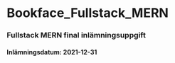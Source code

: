 # Bookface_Fullstack_MERN
### Fullstack MERN final inlämningsuppgift
#### Inlämningsdatum: 2021-12-31
